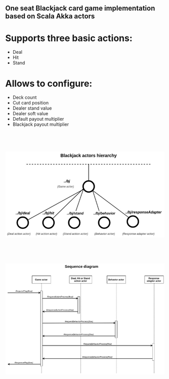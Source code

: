 
## One seat Blackjack card game implementation based on Scala Akka actors

# Supports three basic actions:

* Deal
* Hit
* Stand

# Allows to configure:

* Deck count
* Cut card position
* Dealer stand value
* Dealer soft value
* Default payout multiplier
* Blackjack payout multiplier


<br />
<br />

##

![alt text](docs/scala-game-card-blackjack.jpg)


<br />
<br />

##

![alt text](docs/sd-scala-game-card-blackjack.jpg)
